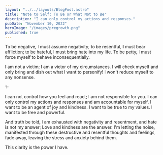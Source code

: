 ```yaml
---
layout: "../../layouts/BlogPost.astro"
title: "Note to Self: To Be or What Not to Be"
description: "I can only control my actions and responses."
pubDate: "November 10, 2022"
heroImage: "/images/pregrowth.png"
published: true
---
```


To be negative, I must assume negativity; to be resentful, I must bear affliction; to be hateful, I must bring hate into my life. To be petty, I must force myself to behave inconsequentially.

I am not a victim; I am a victor of my circumstances. I will check myself and only bring and dish out what I want to personify! I won't reduce myself to any nonsense.

✨

I can not control how you feel and react; I am not responsible for you. I can only control my actions and responses and am accountable for myself. I want to be an agent of joy and kindness. I want to be true to my values. I want to be free and powerful.

And truth be told, I am exhausted with negativity and resentment, and hate is not my answer; Love and kindness are the answer. I'm letting the noise, manifested through these destructive and resentful thoughts and feelings, fade away, leaving the stress and anxiety behind them.

This clarity is the power I have.
